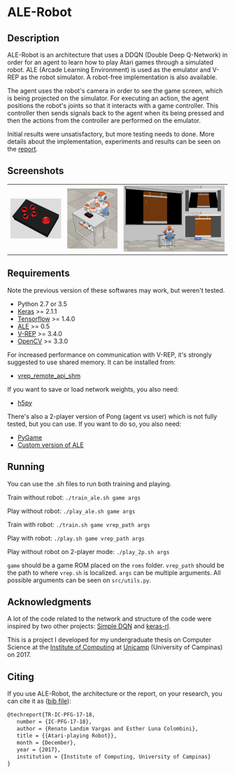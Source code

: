 # ALE-Robot

## Description

ALE-Robot is an architecture that uses a DDQN (Double Deep Q-Network) in order for an agent to learn how to play Atari games through a simulated robot.
ALE (Arcade Learning Environment) is used as the emulator and V-REP as the robot simulator.
A robot-free implementation is also available.

The agent uses the robot's camera in order to see the game screen, which is being projected on the simulator.
For executing an action, the agent positions the robot's joints so that it interacts with a game controller.
This controller then sends signals back to the agent when its being pressed and then the actions from the controller are  performed on the emulator.

Initial results were unsatisfactory, but more testing needs to done.
More details about the implementation, experiments and results can be seen on the [report](https://www.ic.unicamp.br/~reltech/PFG/2017/PFG-17-18.pdf).

## Screenshots

<table>
  <tr>
    <td><img src="figures/controller.png?raw=true" width="200"></td>
    <td><img src="figures/nao.png?raw=true" width="200"></td>
    <td><img src="figures/scene.png?raw=true" width="400"></td>
  </tr>
</table>

## Requirements
Note the previous version of these softwares may work, but weren't tested.
* Python 2.7 or 3.5
* [Keras](https://keras.io/) >= 2.1.1
* [Tensorflow](https://www.tensorflow.org/) >= 1.4.0
* [ALE](https://github.com/mgbellemare/Arcade-Learning-Environment/) >= 0.5
* [V-REP](http://www.coppeliarobotics.com/) >= 3.4.0
* [OpenCV](https://pypi.python.org/pypi/opencv-python) >= 3.3.0

For increased performance on communication with V-REP, it's strongly suggested to use shared memory.
It can be installed from:

* [vrep_remote_api_shm](https://github.com/BenjaminNavarro/vrep_remote_api_shm)

If you want to save or load network weights, you also need:
* [h5py](http://www.h5py.org/)

There's also a 2-player version of Pong (agent vs user) which is not fully tested, but you can use.
If you want to do so, you also need:
* [PyGame](http://www.pygame.org/)
* [Custom version of ALE](https://github.com/renattou/Arcade-Learning-Environment)

## Running

You can use the .sh files to run both training and playing.

Train without robot: `./train_ale.sh game args`

Play without robot: `./play_ale.sh game args`

Train with robot: `./train.sh game vrep_path args`

Play with robot: `./play.sh game vrep_path args`

Play without robot on 2-player mode: `./play_2p.sh args`

`game` should be a game ROM placed on the `roms` folder.
`vrep_path` should be the path to where `vrep.sh` is localized.
`args` can be multiple arguments.
All possible arguments can be seen on `src/utils.py`.

## Acknowledgments

A lot of the code related to the network and structure of the code were inspired by two other projects: [Simple DQN](https://github.com/tambetm/simple_dqn) and [keras-rl](https://github.com/matthiasplappert/keras-rl).

This is a project I developed for my undergraduate thesis on Computer Science at the [Institute of Computing](https://www.ic.unicamp.br/) at [Unicamp](http://www.unicamp.br) (University of Campinas) on 2017.

## Citing
If you use ALE-Robot, the architecture or the report, on your research, you can cite it as ([bib file](https://www.ic.unicamp.br/~reltech/PFG/2017/PFG-17-18.bib)):
```
@techreport{TR-IC-PFG-17-18,
   number = {IC-PFG-17-18},
   author = {Renato Landim Vargas and Esther Luna Colombini},
   title = {{Atari-playing Robot}},
   month = {December},
   year = {2017},
   institution = {Institute of Computing, University of Campinas}
}
```

